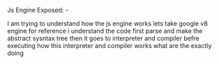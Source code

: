 Js Engine Exposed: -

I am trying to understand how the js engine works
lets take google v8 engine for reference
i understand the code first parse and make the abstract sysntax tree
then it goes to interpreter and compiler befre executing
how this interpreter and compiler works
what are the exactly doing 
